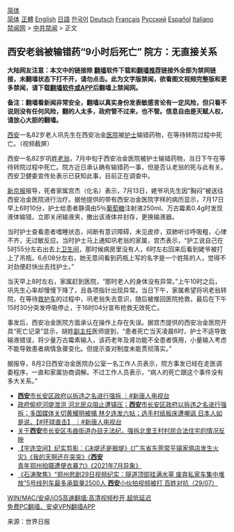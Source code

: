  <!-- 面包屑导航 --> <div class="breadcrumb"><!-- GTranslate: https://gtranslate.io/ -->  <div class="switcher notranslate">  <div class="selected">  <a href="#" onclick="return false;"> 简体</a>  </div>  <div class="option">  <a href="https://www.bannedbook.org" onclick="doGTranslate('zh-CN|zh-CN');jQuery('div.switcher div.selected a').html(jQuery(this).html());return false;" title="简体中文" class="nturl selected"> 简体</a>  <a href="https://www.bannedbook.org/zh-tw/" onclick="doGTranslate('zh-CN|zh-TW');jQuery('div.switcher div.selected a').html(jQuery(this).html());return false;" title="繁體中文" class="nturl"> 正體</a>  <a href="https://www.bannedbook.org/en/" onclick="doGTranslate('zh-CN|en');jQuery('div.switcher div.selected a').html(jQuery(this).html());return false;" title="English" class="nturl"> English</a>  <a href="https://www.bannedbook.org/ja/" onclick="doGTranslate('zh-CN|ja');jQuery('div.switcher div.selected a').html(jQuery(this).html());return false;" title="日本語" class="nturl"> 日語</a>  <a href="https://www.bannedbook.org/ko/" onclick="doGTranslate('zh-CN|ko');jQuery('div.switcher div.selected a').html(jQuery(this).html());return false;" title="한국어" class="nturl"> 한국어</a>  <a href="https://www.bannedbook.org/de/" onclick="doGTranslate('zh-CN|de');jQuery('div.switcher div.selected a').html(jQuery(this).html());return false;" title="Deutsch" class="nturl"> Deutsch</a>  <a href="https://www.bannedbook.org/fr/" onclick="doGTranslate('zh-CN|fr');jQuery('div.switcher div.selected a').html(jQuery(this).html());return false;" title="Français" class="nturl"> Français</a>  <a href="https://www.bannedbook.org/ru/" onclick="doGTranslate('zh-CN|ru');jQuery('div.switcher div.selected a').html(jQuery(this).html());return false;" title="Русский" class="nturl"> Русский</a>  <a href="https://www.bannedbook.org/es/" onclick="doGTranslate('zh-CN|es');jQuery('div.switcher div.selected a').html(jQuery(this).html());return false;" title="Español" class="nturl"> Español</a>  <a href="https://www.bannedbook.org/it/" onclick="doGTranslate('zh-CN|it');jQuery('div.switcher div.selected a').html(jQuery(this).html());return false;" title="Italiano" class="nturl"> Italiano</a>  </div>  </div>      <div class='breadcrumb-sub'><!-- Breadcrumb NavXT 6.3.0 --> <a href="https://www.bannedbook.org/" class="home">禁闻网</a> &gt; <a href="https://www.bannedbook.org/bnews/cbnews/" class="category">中共禁闻</a> &gt; 正文</div></div><h2>西安老翁被输错药“9小时后死亡” 院方：无直接关系</h2> <p class="notice"><b>大陆网友注意：本文中的链接除 <a href="https://github.com/bannedbook/fanqiang" >翻墙</a>软件下载和<a href="https://github.com/killgcd/justmysocks/blob/master/README.md">翻墙推荐</a>链接外全部为禁网链接，未翻墙状态下打不开，请勿点击。此为文字版禁闻，欲看图文视频完整版和更多禁闻，请下载<a href="https://github.com/bannedbook/fanqiang">翻墙软件或APP</a>后翻墙上禁闻网。</p><p>备注：翻墙看新闻非常安全，翻墙以真实身份发表敏感言论有一定风险，但只看不说则没有任何风险，翻的人太多，政府管不过来，也不管。信息自由是天赋人权，请放心大胆的翻墙。</b></p>  <div class="entry"> <p id="conimg"><a href="https://www.bannedbook.org/bnews/tag/%e8%a5%bf%e5%ae%89/" class="st_tag internal_tag" rel="tag" title="标签 西安 下的日志">西安</a>一名82岁老人巩先生在西安冶金<a href="https://www.bannedbook.org/bnews/tag/%E5%8C%BB%E9%99%A2/" class="st_tag internal_tag" rel="tag" title="标签 医院 下的日志">医院</a>被<a href="https://www.bannedbook.org/bnews/tag/%E6%8A%A4%E5%A3%AB/" class="st_tag internal_tag" rel="tag" title="标签 护士 下的日志">护士</a>输错药物，在等待转院过程中死亡。（视频截屏）</p> <p>西安一名82岁巩姓<a href="https://www.bannedbook.org/bnews/tag/%E8%80%81%E7%BF%81/" class="st_tag internal_tag" rel="tag" title="标签 老翁 下的日志">老翁</a>，7月中旬于西安冶金医院被护士输错药物，当日下午在等待转院过程中死亡。院方近日承认确有输错药一事，但是否认老翁的死与此有关。西安卫健委宣传处表示已获知此事，目前正在调查中。</p>  <p><a href="https://www.bannedbook.org/bnews/tag/%e6%96%b0%e4%ba%ac%e6%8a%a5/" class="st_tag internal_tag" rel="tag" title="标签 新京报 下的日志">新京报</a>报导，死者家属宫杰（化名）表示，7月13日，姥爷巩先生因“胸闷”被送往西安冶金医院进行治疗。据他提供的带有西安冶金医院字样的病历显示，7月17日早上6时10分，护士给患者静滴由5％<a href="https://www.bannedbook.org/bnews/tag/%E8%91%A1%E8%90%84%E7%B3%96/" class="st_tag internal_tag" rel="tag" title="标签 葡萄糖 下的日志">葡萄糖</a>注射液250ml、万古霉素0.4g时发现液体输错，立即关闭输液夹，撤出该液体并封存，更换输液器。</p> <p>当时护士查看患者嗜睡状态，间断有意识障碍，未见皮疹，双肺听诊呼吸粗，心律不齐，无过敏反应。当时护士马上通知巩老翁的家属，宫杰表示，“护工说自己在5时55分左右出去上<a href="https://www.bannedbook.org/bnews/tag/%E5%8D%AB%E7%94%9F%E9%97%B4/" class="st_tag internal_tag" rel="tag" title="标签 卫生间 下的日志">卫生间</a>，那时候病房里没有人，6时左右回来后看到姥爷被打上了吊瓶，6点08分左右，她无意间看到药瓶上写的名字是一个姓陈的人，觉得不对劲便赶快出去找护士。”</p>  <p>当天早上8时左右，家属赶到医院，“那时老人的身体没有异常。”上午10时之后，巩先生心率却慢慢下降了，且各项指针出现异常。当日下午，家属希望将巩老翁转院，在等待<a href="https://www.bannedbook.org/bnews/tag/%E6%95%91%E6%8A%A4%E8%BD%A6/" class="st_tag internal_tag" rel="tag" title="标签 救护车 下的日志">救护车</a>的过程中，巩老翁失去意识，随后被推回医院抢救，最后在下午15时30分突发呼吸停止，于16时04分宣布抢救无效死亡。</p> <p>事发后，西安冶金医院方面承认在操作上存在失误。据宫杰提供的西安冶金医院开具“死亡记录”显示，胡姓<a href="https://www.bannedbook.org/bnews/tag/%E5%89%AF%E4%B8%BB%E4%BB%BB/" class="st_tag internal_tag" rel="tag" title="标签 副主任 下的日志">副主任</a>医师提到，“患者死亡当天凌晨6时，护士不适导致输液错误，将少量万古霉素输入，该药老年及肾功能不全患者慎用，小量输入考虑不能导致患者病情急骤变化。但提示查对制度未能贯彻落实。”</p>  <p>据报导，8月2日西安冶金医院办公室一名工作人员表示，院方事发已经在走医调委程序，一直和家属协商调解。不过工作人员表示，“病人的死亡跟这个事件没有多大关系。”</p> <ul class='op-related-articles' title='相关阅读'> <li><a href='https://www.bannedbook.org/bnews/bannedvideo/20210803/1599535.html' target='_blank'><b>西安</b>市长安区政府以拆违之名进行强拆 ｜#新唐人电视台</a></li> <li><a href='https://www.bannedbook.org/bnews/bannedvideo/20210803/1599528.html' target='_blank'>政府偷挖河堤泄洪 河北民众阻止遭镇压；<b>西安</b>市长安区政府以拆违之名进行强拆；多国媒体关切黄耀明被捕 林夕连发六帖；选手村纸板床遭嘲讽 日本人如是说。【#环球直击】 ｜#新唐人电视台</a></li> <li><a href='https://www.bannedbook.org/bnews/weiquan/20210802/1599018.html' target='_blank'>关于<b>西安</b>市长安区韦曲街道办目无法纪&#65292;强拆北里王村村民合法住宅的情况反映</a></li> <li><a href='https://www.bannedbook.org/bnews/comments/20210730/1596734.html' target='_blank'>【宇连空间】纪实剪影：《决堤还是掘堤》《广东省东莞常平镇家俱店发生火灾》《我的天啊还在突突》《<b>西安</b>青年郑州拍摄遭便衣暴力》《2021年7月异象》</a></li> <li><a href='https://www.bannedbook.org/bnews/bannedvideo/20210730/1596637.html' target='_blank'>《石涛聚焦》“郑州悲剧29日视频纪实：隧道顶部挂满水草 废弃私家车集中堆放”5号线列车最多承载量2500人 <b>西安</b>小伙拍视频被打 百姓对抗（29/07）</a></li> </ul> <p class="texttj"> <a href="https://github.com/bannedbook/fanqiang/wiki/V2ray%E6%9C%BA%E5%9C%BA" target="_blank">WIN/MAC/安卓/iOS高速翻墙:高清视频秒开,超低延迟</a><br/> <a href="https://github.com/bannedbook/fanqiang/wiki/%E7%A6%81%E9%97%BB%E7%BD%91%E5%AE%89%E5%8D%93%E7%BF%BB%E5%A2%99%E6%96%B0%E9%97%BBAPP" target="_blank">免费PC翻墙、安卓VPN翻墙APP</a></p> <p> 来源：世界日报 </p><a name='sharetosocial'></a>  <div style="margin-bottom:5px;padding-bottom:5px;clear:both"> <div id="archive-pix-1" class="banner-ads"> <!-- AuctionX Display platform tag START --> <div id="26318x728x90x621x_ADSLOT2" clicktrack="%%CLICK_URL_ESC%%"></div> <!-- AuctionX Display platform tag END --> </div> <div id="archive-pix-2" class="banner-ads"> <!-- AuctionX Display platform tag START --> <div id="26315x300x250x621x_ADSLOT2" clicktrack="%%CLICK_URL_ESC%%"></div> <!-- AuctionX Display platform tag END --> </div> </div>  <div id="archive-pix-1" class="banner-ads"> <!-- AuctionX Display platform tag START --> <div id="26318x728x90x621x_ADSLOT3" clicktrack="%%CLICK_URL_ESC%%"></div> <!-- AuctionX Display platform tag END --> </div> </div><!--END ENTRY--> 
